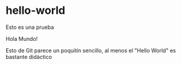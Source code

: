 # hello-world
Esto es una prueba

Hola Mundo!

Esto de Git parece un poquitín sencillo, al menos el "Hello World" es bastante didáctico
